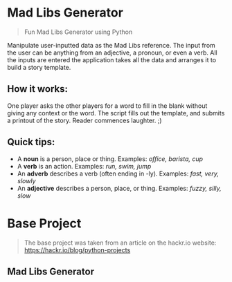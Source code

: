 # Mad Libs Generator
> Fun Mad Libs Generator using Python

Manipulate user-inputted data as the Mad Libs reference. The input from the user can be anything from an adjective, a pronoun, or even a verb. All the inputs are entered the application takes all the data and arranges it to build a story template.

## How it works:
One player asks the other players for a word to fill in the blank without giving any context or the word. The script fills out the template, and submits a printout of the story. Reader commences laughter. ;)

## Quick tips:
 - A **noun** is a person, place or thing. Examples: *office, barista, cup*
 - A **verb** is an action. Examples: *run, swim, jump*
 - An **adverb** describes a verb (often ending in -ly). Examples: *fast, very, slowly*
 - An **adjective** describes a person, place, or thing. Examples: *fuzzy, silly, slow*
 
 # Base Project
> The base project was taken from an article on the hackr.io website:
   https://hackr.io/blog/python-projects
   
 ## Mad Libs Generator
